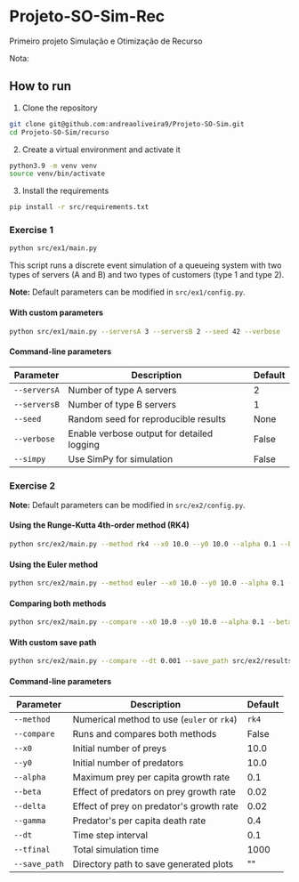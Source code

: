 # Projeto-SO-Sim-Rec

Primeiro projeto Simulação e Otimização de Recurso

Nota:

## How to run

1. Clone the repository

```bash
git clone git@github.com:andreaoliveira9/Projeto-SO-Sim.git
cd Projeto-SO-Sim/recurso
```

2. Create a virtual environment and activate it

```bash
python3.9 -m venv venv
source venv/bin/activate
```

3. Install the requirements

```bash
pip install -r src/requirements.txt
```

### Exercise 1

```bash
python src/ex1/main.py
```

This script runs a discrete event simulation of a queueing system with two types of servers (A and B) and two types of customers (type 1 and type 2).

**Note:** Default parameters can be modified in `src/ex1/config.py`.

#### With custom parameters

```bash
python src/ex1/main.py --serversA 3 --serversB 2 --seed 42 --verbose
```

#### Command-line parameters

| Parameter    | Description                                | Default |
| ------------ | ------------------------------------------ | ------- |
| `--serversA` | Number of type A servers                   | 2       |
| `--serversB` | Number of type B servers                   | 1       |
| `--seed`     | Random seed for reproducible results       | None    |
| `--verbose`  | Enable verbose output for detailed logging | False   |
| `--simpy`    | Use SimPy for simulation                   | False   |

### Exercise 2

**Note:** Default parameters can be modified in `src/ex2/config.py`.

#### Using the Runge-Kutta 4th-order method (RK4)

```bash
python src/ex2/main.py --method rk4 --x0 10.0 --y0 10.0 --alpha 0.1 --beta 0.02 --delta 0.02 --gamma 0.4 --dt 0.1 --tfinal 1000
```

#### Using the Euler method

```bash
python src/ex2/main.py --method euler --x0 10.0 --y0 10.0 --alpha 0.1 --beta 0.02 --delta 0.02 --gamma 0.4 --dt 0.1 --tfinal 1000
```

#### Comparing both methods

```bash
python src/ex2/main.py --compare --x0 10.0 --y0 10.0 --alpha 0.1 --beta 0.02 --delta 0.02 --gamma 0.4 --dt 0.1 --tfinal 1000
```

#### With custom save path

```bash
python src/ex2/main.py --compare --dt 0.001 --save_path src/ex2/results
```

#### Command-line parameters

| Parameter     | Description                                | Default |
| ------------- | ------------------------------------------ | ------- |
| `--method`    | Numerical method to use (`euler` or `rk4`) | `rk4`   |
| `--compare`   | Runs and compares both methods             | False   |
| `--x0`        | Initial number of preys                    | 10.0    |
| `--y0`        | Initial number of predators                | 10.0    |
| `--alpha`     | Maximum prey per capita growth rate        | 0.1     |
| `--beta`      | Effect of predators on prey growth rate    | 0.02    |
| `--delta`     | Effect of prey on predator's growth rate   | 0.02    |
| `--gamma`     | Predator's per capita death rate           | 0.4     |
| `--dt`        | Time step interval                         | 0.1     |
| `--tfinal`    | Total simulation time                      | 1000    |
| `--save_path` | Directory path to save generated plots     | ""      |
